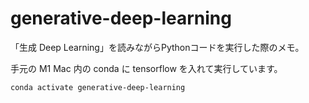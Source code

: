# generative-deep-learning

「生成 Deep Learning」を読みながらPythonコードを実行した際のメモ。

手元の M1 Mac 内の conda に tensorflow を入れて実行しています。

```shell
conda activate generative-deep-learning
```

